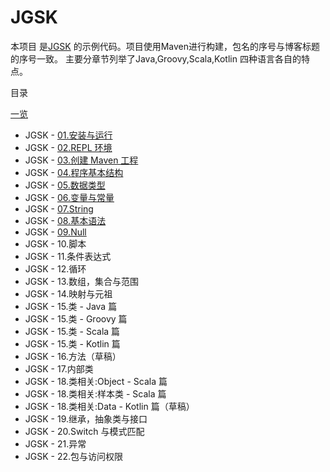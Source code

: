 # JGSK
本项目 是[JGSK](http://git.bookislife.com/topics/jgsk/) 的示例代码。项目使用Maven进行构建，包名的序号与博客标题的序号一致。
主要分章节列举了Java,Groovy,Scala,Kotlin 四种语言各自的特点。

目录

[一览](http://git.bookislife.com/topics/jgsk/)

- JGSK - [01.安装与运行](http://git.bookislife.com/post/2015/jgsk-01-start/)
- JGSK - [02.REPL 环境](http://git.bookislife.com/post/2015/jgsk-02-repl/)
- JGSK - [03.创建 Maven 工程](http://git.bookislife.com/post/2015/jgsk-03-maven-project/)
- JGSK - [04.程序基本结构](http://git.bookislife.com/post/2015/jgsk-04-base-structure/)
- JGSK - [05.数据类型](http://git.bookislife.com/post/2015/jgsk-05-datatype/)
- JGSK - [06.变量与常量](http://git.bookislife.com/post/2015/jgsk-06-variable/)
- JGSK - [07.String](http://git.bookislife.com/post/2015/jgsk-07-string/)
- JGSK - [08.基本语法](http://git.bookislife.com/post/2015/jgsk-08-gramma/)
- JGSK - [09.Null](http://git.bookislife.com/post/2015/jgsk-09-null/)
- JGSK - 10.脚本
- JGSK - 11.条件表达式
- JGSK - 12.循环
- JGSK - 13.数组，集合与范围
- JGSK - 14.映射与元祖
- JGSK - 15.类 - Java 篇
- JGSK - 15.类 - Groovy 篇
- JGSK - 15.类 - Scala 篇
- JGSK - 15.类 - Kotlin 篇
- JGSK - 16.方法（草稿）
- JGSK - 17.内部类
- JGSK - 18.类相关:Object - Scala 篇
- JGSK - 18.类相关:样本类 - Scala 篇
- JGSK - 18.类相关:Data - Kotlin 篇（草稿）
- JGSK - 19.继承，抽象类与接口
- JGSK - 20.Switch 与模式匹配
- JGSK - 21.异常
- JGSK - 22.包与访问权限
